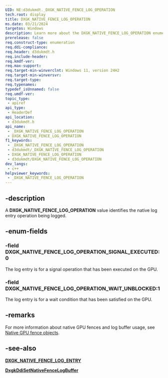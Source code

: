 ```yaml
---
UID: NE:d3dukmdt._DXGK_NATIVE_FENCE_LOG_OPERATION
tech.root: display
title: DXGK_NATIVE_FENCE_LOG_OPERATION
ms.date: 03/21/2024
targetos: Windows
description: Learn more about the DXGK_NATIVE_FENCE_LOG_OPERATION enumeration.
prerelease: false
req.construct-type: enumeration
req.ddi-compliance: 
req.header: d3dukmdt.h
req.include-header: 
req.kmdf-ver: 
req.max-support: 
req.target-min-winverclnt: Windows 11, version 24H2
req.target-min-winversvr: 
req.target-type: 
req.typenames: 
typedef_isUnnamed: false
req.umdf-ver: 
topic_type:
 - apiref
api_type:
 - HeaderDef
api_location:
 - d3dukmdt.h
api_name:
 - _DXGK_NATIVE_FENCE_LOG_OPERATION
 - DXGK_NATIVE_FENCE_LOG_OPERATION
f1_keywords:
 - _DXGK_NATIVE_FENCE_LOG_OPERATION
 - d3dukmdt/_DXGK_NATIVE_FENCE_LOG_OPERATION
 - DXGK_NATIVE_FENCE_LOG_OPERATION
 - d3dukmdt/DXGK_NATIVE_FENCE_LOG_OPERATION
dev_langs:
 - c++
helpviewer_keywords:
 - _DXGK_NATIVE_FENCE_LOG_OPERATION
---
```


## -description

A **DXGK_NATIVE_FENCE_LOG_OPERATION** value identifies the native log entry operation being logged.

## -enum-fields

### -field DXGK_NATIVE_FENCE_LOG_OPERATION_SIGNAL_EXECUTED:0

The log entry is for a signal operation that has been executed on the GPU.

### -field DXGK_NATIVE_FENCE_LOG_OPERATION_WAIT_UNBLOCKED:1

The log entry is for a wait condition that has been satisfied on the GPU.

## -remarks

For more information about native GPU fences and log buffer usage, see [Native GPU fence objects](/windows-hardware/drivers/display/native-gpu-fence-objects).

## -see-also

[**DXGK_NATIVE_FENCE_LOG_ENTRY**](ns-d3dukmdt-dxgk_native_fence_log_entry.md)

[**DxgkDdiSetNativeFenceLogBuffer**](../d3dkmddi/nc-d3dkmddi-dxgkddi_setnativefencelogbuffer.md)
